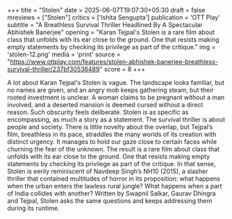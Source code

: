 +++
title = "Stolen"
date = 2025-06-07T19:07:30+05:30
draft = false
mreviews = ["Stolen"]
critics = ['Ishita Sengupta']
publication = 'OTT Play'
subtitle = "A Breathless Survival Thriller Headlined By A Spectacular Abhishek Banerjee"
opening = "Karan Tejpal's Stolen is a rare film about class that unfolds with its ear close to the ground. One that resists making empty statements by checking its privilege as part of the critique."
img = 'stolen-12.png'
media = 'print'
source = "https://www.ottplay.com/features/stolen-abhishek-banerjee-breathless-survival-thriller/237bf30536489"
score = 8
+++

A lot about Karan Tejpal's Stolen is vague. The landscape looks familiar, but no names are given, and an angry mob keeps gathering steam, but their rooted investment is unclear. A woman claims to be pregnant without a man involved, and a deserted mansion is deemed cursed without a direct reason. Such obscurity feels deliberate. Stolen is as specific as encompassing, as much a story as a statement. The survival thriller is about people and society. There is little novelty about the overlap, but Tejpal’s film, breathless in its pace, straddles the many worlds of its creation with distinct urgency. It manages to hold our gaze close to certain faces while churning the fear of the unknown. The result is a rare film about class that unfolds with its ear close to the ground. One that resists making empty statements by checking its privilege as part of the critique. In that sense, Stolen is eerily reminiscent of Navdeep Singh’s NH10 (2015), a slasher thriller that contained multitudes of horror in its proposition: what happens when the urban enters the lawless rural jungle? What happens when a part of India collides with another? Written by Swapnil Salkar, Gaurav Dhingra and Tejpal, Stolen asks the same questions and keeps addressing them during its runtime.
